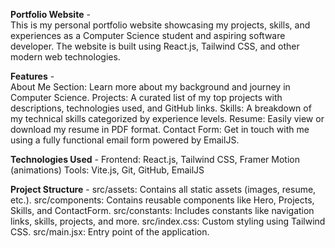 **Portfolio Website** -  
This is my personal portfolio website showcasing my projects, skills, and experiences as a Computer Science student and aspiring software developer. The website is built using React.js, Tailwind CSS, and other modern web technologies.

**Features** -  
About Me Section: Learn more about my background and journey in Computer Science.
Projects: A curated list of my top projects with descriptions, technologies used, and GitHub links.
Skills: A breakdown of my technical skills categorized by experience levels.
Resume: Easily view or download my resume in PDF format.
Contact Form: Get in touch with me using a fully functional email form powered by EmailJS.

**Technologies Used** - 
Frontend: React.js, Tailwind CSS, Framer Motion (animations)
Tools: Vite.js, Git, GitHub, EmailJS

**Project Structure** - 
src/assets: Contains all static assets (images, resume, etc.).
src/components: Contains reusable components like Hero, Projects, Skills, and ContactForm.
src/constants: Includes constants like navigation links, skills, projects, and more.
src/index.css: Custom styling using Tailwind CSS.
src/main.jsx: Entry point of the application.
